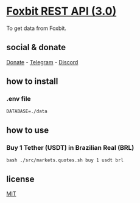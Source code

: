 # [Foxbit REST API (3.0)](https://docs.foxbit.com.br/rest/v3/)

To get data from Foxbit.

## social & donate

[Donate](https://link.mercadopago.com.br/brtmvdl) - [Telegram](https://t.me/+KRmg5MlqgMk0MTg5) - [Discord](https://discord.gg/auCmnvV2)

## how to install

### .env file

```
DATABASE=./data
```

## how to use

### Buy 1 Tether (USDT) in Brazilian Real (BRL)

```
bash ./src/markets.quotes.sh buy 1 usdt brl 
```

## license

[MIT](./LICENSE)
